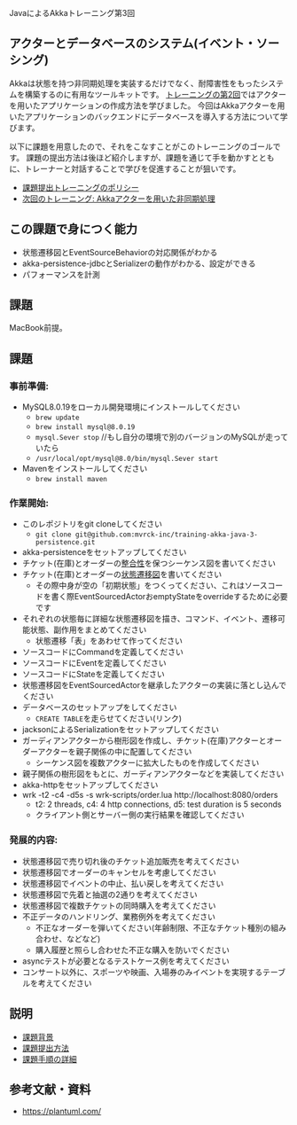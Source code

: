 JavaによるAkkaトレーニング第3回 

## アクターとデータベースのシステム(イベント・ソーシング)

Akkaは状態を持つ非同期処理を実装するだけでなく、耐障害性をもったシステムを構築するのに有用なツールキットです。
[トレーニングの第2回](https://github.com/mvrck-inc/training-akka-java-1-preparation)ではアクターを用いたアプリケーションの作成方法を学びました。
今回はAkkaアクターを用いたアプリケーションのバックエンドにデータベースを導入する方法について学びます。

以下に課題を用意したので、それをこなすことがこのトレーニングのゴールです。
課題の提出方法は後ほど紹介しますが、課題を通じて手を動かすとともに、トレーナーと対話することで学びを促進することが狙いです。

- [課題提出トレーニングのポリシー](./POLICIES.md)
- [次回のトレーニング: Akkaアクターを用いた非同期処理](https://github.com/mvrck-inc/training-akka-java-3-event-sourcing)

## この課題で身につく能力

- 状態遷移図とEventSourceBehaviorの対応関係がわかる
- akka-persistence-jdbcとSerializerの動作がわかる、設定ができる
- パフォーマンスを計測

## 課題

MacBook前提。

## 課題


### 事前準備:

- MySQL8.0.19をローカル開発環境にインストールしてください
  - `brew update`
  - `brew install mysql@8.0.19`
  - `mysql.Sever stop` //もし自分の環境で別のバージョンのMySQLが走っていたら
  - `/usr/local/opt/mysql@8.0/bin/mysql.Sever start`
- Mavenをインストールしてください
  - `brew install maven`

### 作業開始:

- このレポジトリをgit cloneしてください
  - `git clone git@github.com:mvrck-inc/training-akka-java-3-persistence.git`
- akka-persistenceをセットアップしてください
- チケット(在庫)とオーダーの[整合性](https://plantuml.com/sequence-diagram)を保つシーケンス図を書いてください
- チケット(在庫)とオーダーの[状態遷移図](https://plantuml.com/state-diagram)を書いてください
  - その際中身が空の「初期状態」をつくってください、これはソースコードを書く際EventSourcedActorおemptyStateをoverrideするために必要です
- それぞれの状態毎に詳細な状態遷移図を描き、コマンド、イベント、遷移可能状態、副作用をまとめてください
  - 状態遷移「表」をあわせて作ってください
- ソースコードにCommandを定義してください
- ソースコードにEventを定義してください
- ソースコードにStateを定義してください
- 状態遷移図をEventSourcedActorを継承したアクターの実装に落とし込んでください
- データベースのセットアップをしてください
  - `CREATE TABLE`を走らせてください(リンク)
- jacksonによるSerializationをセットアップしてください
- ガーディアンアクターから樹形図を作成し、チケット(在庫)アクターとオーダーアクターを親子関係の中に配置してください
  - シーケンス図を複数アクターに拡大したものを作成してください
- 親子関係の樹形図をもとに、ガーディアンアクターなどを実装してください
- akka-httpをセットアップしてください
- wrk -t2 -c4 -d5s -s wrk-scripts/order.lua http://localhost:8080/orders
  - t2: 2 threads, c4: 4 http connections, d5: test duration is 5 seconds
  - クライアント側とサーバー側の実行結果を確認してください

### 発展的内容:

- 状態遷移図で売り切れ後のチケット追加販売を考えてください
- 状態遷移図でオーダーのキャンセルを考慮してください
- 状態遷移図でイベントの中止、払い戻しを考えてください
- 状態遷移図で先着と抽選の2通りを考えてください
- 状態遷移図で複数チケットの同時購入を考えてください
- 不正データのハンドリング、業務例外を考えてください
  - 不正なオーダーを弾いてください(年齢制限、不正なチケット種別の組み合わせ、などなど) 
  - 購入履歴と照らし合わせた不正な購入を防いでください
- asyncテストが必要となるテストケース例を考えてください
- コンサート以外に、スポーツや映画、入場券のみイベントを実現するテーブルを考えてください

## 説明

- [課題背景](./BACKGROUND.md)
- [課題提出方法](./SUBMIT.md)
- [課題手順の詳細](./DETAILES.md)

## 参考文献・資料

- https://plantuml.com/